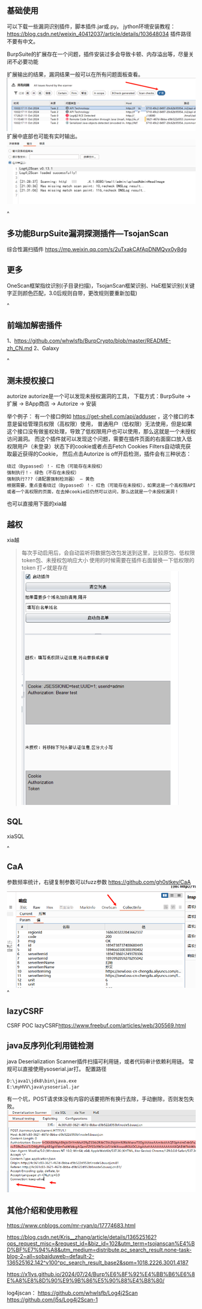 ## **基础使用**
可以下载一些漏洞识别插件，脚本插件.jar或.py。
jython环境安装教程：<https://blog.csdn.net/weixin_40412037/article/details/103648034>
插件路径不要有中文。

BurpSuite的扩展存在一个问题，插件安装过多会导致卡顿、内存溢出等，尽量关闭不必要功能

扩展输出的结果，漏洞结果一般可以在所有问题面板查看。
![](.topwrite/assets/image_1728653253302.png)
扩展中底部也可能有实时输出。
![](.topwrite/assets/image_1728653519014.png)

^
## **多功能BurpSuite漏洞探测插件—TsojanScan**
综合性漏扫插件
<https://mp.weixin.qq.com/s/2uTxakCAfApDNMQyx0y8dg>

## **更多**
OneScan框架指纹识别(子目录扫描)，TsojanScan框架识别、HaE框架识别(关键字正则颜色匹配，3.0后规则自带，更改规则要重新加载)

^
## **前端加解密插件**
1、<https://github.com/whwlsfb/BurpCrypto/blob/master/README-zh_CN.md>
2、Galaxy


^
## **测未授权接口**
autorize
autorize是一个可以发现未授权漏洞的工具，
下载方式：BurpSuite -> 扩展 -> BApp商店 -> Autorize -> 安装

举个例子：
有一个接口例如 https://get-shell.com/api/adduser ，这个接口的本意是留给管理员权限（高权限）使用，
普通用户（低权限）无法使用，但是如果这个接口没有做鉴权处理，导致了低权限用户也可以使用，那么这就是一个未授权访问漏洞。
而这个插件就可以发现这个问题，需要在插件页面的右面窗口放入低权限用户（未登录）状态下的cookie或者点击Fetch Cookies Filters自动填充获取最近获得的Cookie，
然后点击Autorize is off开启检测，插件会有三种状态：
```
绕过（Bypassed）！- 红色（可能存在未授权）
强制执行！- 绿色（不存在未授权）
强制执行???（请配置强制检测器） – 黄色
根据需要，重点查看绕过（Bypassed）！- 红色（可能存在未授权），如果这是一个高权限API或者一个高权限的页面，在去掉cookie后仍然可以访问，那么这就是一个未授权漏洞！
```
也可以直接用下面的xia越

## **越权**
xia越
>每次手动启用后，会自动监听将数据包改包发送到这里，比较原包、低权限token包、未授权包响应大小
>使用的时候需要在插件右面替换一下低权限的token
>打✓就是存在
![](.topwrite/assets/image_1728610883942.png)

## **SQL**
xiaSQL

^
## **CaA**
参数频率统计，右键复制参数可以fuzz参数
<https://github.com/gh0stkey/CaA>
![](.topwrite/assets/image_1743175635653.png)
^
## **lazyCSRF**
CSRF POC
lazyCSRF<https://www.freebuf.com/articles/web/305569.html>

## **java反序列化利用链检测**
java Deserialization Scanner插件扫描可利用链，或者代码审计依赖利用链。
常规可以直接使用ysoserial.jar打。
配置路径
```
D:\java1\jdk8\bin\java.exe
E:\myHVV\java\ysoserial.jar
```
有一个坑，POST请求体没有内容的话要把所有换行去除，手动删除，否则发包失败。
![](.topwrite/assets/image_1728616255488.png)


## **其他介绍和使用教程**
<https://www.cnblogs.com/mr-ryan/p/17774683.html>

<https://blog.csdn.net/Kris__zhang/article/details/136525162?ops_request_misc=&request_id=&biz_id=102&utm_term=tsojanscan%E4%BD%BF%E7%94%A8&utm_medium=distribute.pc_search_result.none-task-blog-2~all~sobaiduweb~default-2-136525162.142^v100^pc_search_result_base2&spm=1018.2226.3001.4187>

<https://x1lys.github.io/2024/07/24/Burp%E6%8F%92%E4%BB%B6%E6%8E%A8%E8%8D%90%E9%9B%86%E5%90%88%E4%B8%80/>

log4jscan：
<https://github.com/whwlsfb/Log4j2Scan>
<https://github.com/j5s/Log4j2Scan-1>